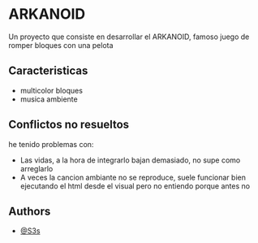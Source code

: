 # ARKANOID

Un proyecto que consiste en desarrollar el ARKANOID, famoso juego de romper bloques con una pelota


## Caracteristicas

- multicolor bloques
- musica ambiente



## Conflictos no resueltos
he tenido problemas con:
- Las vidas, a la hora de integrarlo bajan demasiado, no supe como arreglarlo
- A veces la cancion ambiante no se reproduce, suele funcionar bien ejecutando el html desde el visual pero no entiendo porque antes no
## Authors

- [@S3s](https://www.github.com/Sss3sss)
